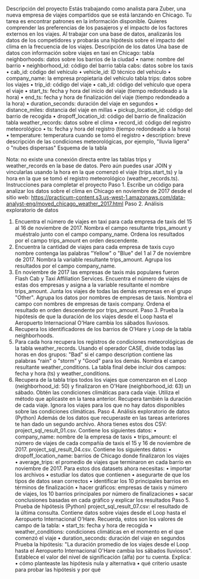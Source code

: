 Descripción del proyecto
Estás trabajando como analista para Zuber, una nueva empresa de viajes compartidos que se está lanzando en Chicago. Tu tarea es encontrar patrones en la información disponible. Quieres comprender las preferencias de los pasajeros y el impacto de los factores externos en los viajes.
Al trabajar con una base de datos, analizarás los datos de los competidores y probarás una hipótesis sobre el impacto del clima en la frecuencia de los viajes.
Descripción de los datos
Una base de datos con información sobre viajes en taxi en Chicago:
tabla neighborhoods: datos sobre los barrios de la ciudad
•	name: nombre del barrio
•	neighborhood_id: código del barrio
tabla cabs: datos sobre los taxis
•	cab_id: código del vehículo
•	vehicle_id: ID técnico del vehículo
•	company_name: la empresa propietaria del vehículo
tabla trips: datos sobre los viajes
•	trip_id: código del viaje
•	cab_id: código del vehículo que opera el viaje
•	start_ts: fecha y hora del inicio del viaje (tiempo redondeado a la hora)
•	end_ts: fecha y hora de finalización del viaje (tiempo redondeado a la hora)
•	duration_seconds: duración del viaje en segundos
•	distance_miles: distancia del viaje en millas
•	pickup_location_id: código del barrio de recogida
•	dropoff_location_id: código del barrio de finalización
tabla weather_records: datos sobre el clima
•	record_id: código del registro meteorológico
•	ts: fecha y hora del registro (tiempo redondeado a la hora)
•	temperature: temperatura cuando se tomó el registro
•	description: breve descripción de las condiciones meteorológicas, por ejemplo, "lluvia ligera" o "nubes dispersas"
Esquema de la tabla
 
Nota: no existe una conexión directa entre las tablas trips y weather_records en la base de datos. Pero aún puedes usar JOIN y vincularlas usando la hora en la que comenzó el viaje (trips.start_ts) y la hora en la que se tomó el registro meteorológico (weather_records.ts).
Instrucciones para completar el proyecto
Paso 1. Escribe un código para analizar los datos sobre el clima en Chicago en noviembre de 2017 desde el sitio web:
https://practicum-content.s3.us-west-1.amazonaws.com/data-analyst-eng/moved_chicago_weather_2017.html
Paso 2. Análisis exploratorio de datos
1.	Encuentra el número de viajes en taxi para cada empresa de taxis del 15 al 16 de noviembre de 2017. Nombra el campo resultante trips_amount y muéstralo junto con el campo company_name. Ordena los resultados por el campo trips_amount en orden descendente.
2.	Encuentra la cantidad de viajes para cada empresa de taxis cuyo nombre contenga las palabras "Yellow" o "Blue" del 1 al 7 de noviembre de 2017. Nombra la variable resultante trips_amount. Agrupa los resultados por el campo company_name.
3.	En noviembre de 2017 las empresas de taxis más populares fueron Flash Cab y Taxi Affiliation Services. Encuentra el número de viajes de estas dos empresas y asigna a la variable resultante el nombre trips_amount. Junta los viajes de todas las demás empresas en el grupo "Other". Agrupa los datos por nombres de empresas de taxis. Nombra el campo con nombres de empresas de taxis company. Ordena el resultado en orden descendente por trips_amount.
Paso 3. Prueba la hipótesis de que la duración de los viajes desde el Loop hasta el Aeropuerto Internacional O'Hare cambia los sábados lluviosos.
1.	Recupera los identificadores de los barrios de O'Hare y Loop de la tabla neighborhoods.
2.	Para cada hora recupera los registros de condiciones meteorológicas de la tabla weather_records. Usando el operador CASE, divide todas las horas en dos grupos: "Bad" si el campo description contiene las palabras "rain" o "storm" y "Good" para los demás. Nombra el campo resultante weather_conditions. La tabla final debe incluir dos campos: fecha y hora (ts) y weather_conditions.
3.	Recupera de la tabla trips todos los viajes que comenzaron en el Loop (neighborhood_id: 50) y finalizaron en O'Hare (neighborhood_id: 63) un sábado. Obtén las condiciones climáticas para cada viaje. Utiliza el método que aplicaste en la tarea anterior. Recupera también la duración de cada viaje. Ignora los viajes para los que no hay datos disponibles sobre las condiciones climáticas.
Paso 4. Análisis exploratorio de datos (Python)
Además de los datos que recuperaste en las tareas anteriores te han dado un segundo archivo. Ahora tienes estos dos CSV:
project_sql_result_01.csv. Contiene los siguientes datos:
•	company_name: nombre de la empresa de taxis
•	trips_amount: el número de viajes de cada compañía de taxis el 15 y 16 de noviembre de 2017.
project_sql_result_04.csv. Contiene los siguientes datos:
•	dropoff_location_name: barrios de Chicago donde finalizaron los viajes
•	average_trips: el promedio de viajes que terminaron en cada barrio en noviembre de 2017.
Para estos dos datasets ahora necesitas:
•	importar los archivos
•	estudiar los datos que contienen
•	asegurarte de que los tipos de datos sean correctos
•	identificar los 10 principales barrios en términos de finalización
•	hacer gráficos: empresas de taxis y número de viajes, los 10 barrios principales por número de finalizaciones
•	sacar conclusiones basadas en cada gráfico y explicar los resultados
Paso 5. Prueba de hipótesis (Python)
project_sql_result_07.csv: el resultado de la última consulta. Contiene datos sobre viajes desde el Loop hasta el Aeropuerto Internacional O'Hare. Recuerda, estos son los valores de campo de la tabla:
•	start_ts: fecha y hora de recogida
•	weather_conditions: condiciones climáticas en el momento en el que comenzó el viaje
•	duration_seconds: duración del viaje en segundos
Prueba la hipótesis: "La duración promedio de los viajes desde el Loop hasta el Aeropuerto Internacional O'Hare cambia los sábados lluviosos".
Establece el valor del nivel de significación (alfa) por tu cuenta.
Explica:
•	cómo planteaste las hipótesis nula y alternativa
•	qué criterio usaste para probar las hipótesis y por qué
